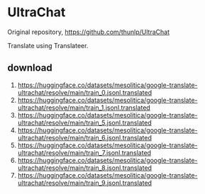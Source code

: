 # UltraChat

Original repository, https://github.com/thunlp/UltraChat

Translate using Translateer.

## download

1. https://huggingface.co/datasets/mesolitica/google-translate-ultrachat/resolve/main/train_0.jsonl.translated
2. https://huggingface.co/datasets/mesolitica/google-translate-ultrachat/resolve/main/train_1.jsonl.translated
3. https://huggingface.co/datasets/mesolitica/google-translate-ultrachat/resolve/main/train_5.jsonl.translated
4. https://huggingface.co/datasets/mesolitica/google-translate-ultrachat/resolve/main/train_6.jsonl.translated
5. https://huggingface.co/datasets/mesolitica/google-translate-ultrachat/resolve/main/train_7.jsonl.translated
6. https://huggingface.co/datasets/mesolitica/google-translate-ultrachat/resolve/main/train_8.jsonl.translated
7. https://huggingface.co/datasets/mesolitica/google-translate-ultrachat/resolve/main/train_9.jsonl.translated